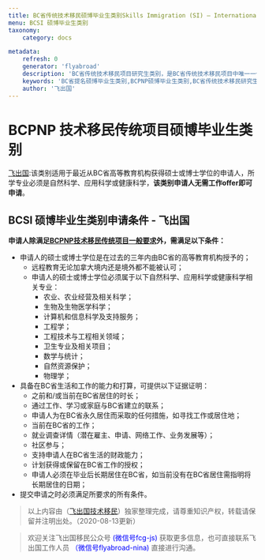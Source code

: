 ```yaml
---
title: BC省传统技术移民硕博毕业生类别Skills Immigration (SI) – International Post-Graduate
menu: BCSI 硕博毕业生类别
taxonomy:
    category: docs

metadata:
    refresh: 0
    generator: 'flyabroad'
    description: 'BC省传统技术移民项目研究生类别，是BC省传统技术移民项目中唯一一个不需要雇主offer就可以申请的省提名类别。这里要求的是必须是BC省院校，毕业不超过3年的硕博，专业属于农业，生物和生物医学科学，计算机和信息科学及支持服务，工程，工程技术，卫生专业和相关临床科学，数学和统计，自然资源保护和研究，物理科学。'
    keywords: 'BC省提名硕博毕业生类别,BCPNP硕博毕业生类别,BC省传统技术移民研究生类别,Skills Immigration (SI) – International Post-Graduate'
    author: '飞出国'
---
```

# BCPNP 技术移民传统项目硕博毕业生类别

[飞出国](/home):该类别适用于最近从BC省高等教育机构获得硕士或博士学位的申请人，所学专业必须是自然科学、应用科学或健康科学，**该类别申请人无需工作offer即可申请**。

## BCSI 硕博毕业生类别申请条件 - 飞出国

**申请人除满足[BCPNP技术移民传统项目一般要求](/bc/BCPNP-SI)外，需满足以下条件：**

* 申请人的硕士或博士学位是在过去的三年内由BC省的高等教育机构授予的；
    * 远程教育无论加拿大境内还是境外都不能被认可；
    * 申请人的硕士或博士学位必须属于以下自然科学、应用科学或健康科学相关专业：
        * 农业、农业经营及相关科学；
        * 生物及生物医学科学；
        * 计算机和信息科学及支持服务；
        * 工程学；
        * 工程技术与工程相关领域；
        * 卫生专业及相关项目；
        * 数学与统计；
        * 自然资源保护；
        * 物理学；
* 具备在BC省生活和工作的能力和打算，可提供以下证据证明：
    * 之前和/或当前在BC省居住的时长；
    * 通过工作、学习或家庭与BC省建立的联系；
    * 申请人为在BC省永久居住而采取的任何措施，如寻找工作或居住地；
    * 当前在BC省的工作；
    * 就业调查详情（潜在雇主、申请、网络工作、业务发展等）；
    * 社区参与；
    * 支持申请人在BC省生活的财政能力；
    * 计划获得或保留在BC省工作的授权；
    * 申请人必须在毕业后长期居住在BC省，如当前没有在BC省居住需指明将长期居住的日期；
* 提交申请之时必须满足所要求的所有条件。

> 以上内容由（[飞出国技术移民](http://js.flyabroad.com.hk)）独家整理完成，请尊重知识产权，转载请保留并注明出处。（2020-08-13更新）

> 欢迎关注飞出国移民公众号 <font color=Blue>(微信号fcg-js)</font> 获取更多信息，也可直接联系飞出国工作人员 <font color=Blue>（微信号flyabroad-nina)</font> 直接进行沟通。